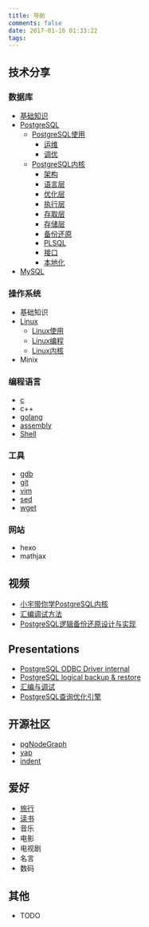```yaml
---
title: 导航
comments: false
date: 2017-01-16 01:33:22
tags:
---
```



技术分享
----------
### 数据库
- [基础知识](http://shenyu.wiki/tags/%E6%95%B0%E6%8D%AE%E5%BA%93/)
- [PostgreSQL](http://shenyu.wiki/tags/PostgreSQL/)
    - [PostgreSQL使用](http://shenyu.wiki/tags/PostgreSQL/)
        - [运维]()
        - [调优](http://shenyu.wiki/tags/调优/)
    - [PostgreSQL内核](http://shenyu.wiki/tags/PostgreSQL/)
        - [架构](http://shenyu.wiki/tags/架构/)
        - [语言层](http://shenyu.wiki/tags/语言层/)
        - [优化层]()
        - [执行层]()
        - [存取层]()
        - [存储层]()
        - [备份还原](http://shenyu.wiki/tags/备份还原/)
        - [PLSQL](http://shenyu.wiki/tags/PLSQL/)
        - [接口](http://shenyu.wiki/tags/接口/)
        - [本地化](http://shenyu.wiki/tags/本地化/)
- [MySQL](http://shenyu.wiki/tags/MySQL/)

### 操作系统
- 基础知识
- [Linux](http://shenyu.wiki/tags/Linux/)
    - [Linux使用](http://shenyu.wiki/tags/Linux使用/)
    - [Linux编程](http://shenyu.wiki/tags/Linux编程/)
    - [Linux内核](http://shenyu.wiki/tags/Linux内核/)
- Minix

### 编程语言
- [c](http://shenyu.wiki/tags/c/)
- c++
- [golang](http://shenyu.wiki/tags/golang/)
- [assembly](http://shenyu.wiki/tags/assembly/)
- [Shell](http://shenyu.wiki/tags/shell/)
### 工具
- [gdb](http://shenyu.wiki/tags/gdb/)
- [git](http://shenyu.wiki/tags/git/)
- [vim](http://shenyu.wiki/tags/vim/)
- [sed](http://shenyu.wiki/tags/sed/)
- [wget]()
### 网站
- hexo
- mathjax

视频
-----------
- [小宇带你学PostgreSQL内核](http://shenyu.wiki/categories/%E5%B0%8F%E5%AE%87%E5%B8%A6%E4%BD%A0%E5%AD%A6PostgreSQL%E5%86%85%E6%A0%B8/)
- [汇编调试方法]()
- [PostgreSQL逻辑备份还原设计与实现]()


Presentations
-----------
- [PostgreSQL ODBC Driver internal](http://shenyu.wiki/2016/11/09/PostgreSQL-ODBC-driver-internal/)
- [PostgreSQL logical backup & restore]()
- [汇编与调试]()
- [PostgreSQL查询优化引擎](http://shenyu.wiki/2016/11/21/%E6%B7%B1%E5%85%A5%E7%90%86%E8%A7%A3PostgreSQL%E6%9F%A5%E8%AF%A2%E4%BC%98%E5%8C%96%E5%BC%95%E6%93%8E/)

开源社区
-----------
- [pgNodeGraph](https://github.com/shenyuflying/pgNodeGraph)
- [yap](https://github.com/shenyuflying/yap)
- [indent](https://github.com/shenyuflying/indent)


爱好
-----------
- [旅行](http://shenyu.wiki/tags/%E6%97%85%E8%A1%8C/)
- [读书](http://shenyu.wiki/tags/%E8%AF%BB%E4%B9%A6/)
- 音乐
- 电影
- 电视剧
- 名言
- 数码


其他
-----------
- TODO
